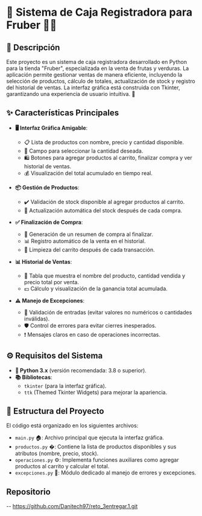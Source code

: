 # 🛒 Sistema de Caja Registradora para Fruber 🍎🥦

## 📝 Descripción
Este proyecto es un sistema de caja registradora desarrollado en Python para la tienda "Fruber", especializada en la venta de frutas y verduras. La aplicación permite gestionar ventas de manera eficiente, incluyendo la selección de productos, cálculo de totales, actualización de stock y registro del historial de ventas. La interfaz gráfica está construida con Tkinter, garantizando una experiencia de usuario intuitiva. 🚀

## ✨ Características Principales
- **🖥️ Interfaz Gráfica Amigable**:
  - 📋 Lista de productos con nombre, precio y cantidad disponible.
  - 🔢 Campo para seleccionar la cantidad deseada.
  - 🛍️ Botones para agregar productos al carrito, finalizar compra y ver historial de ventas.
  - 💰 Visualización del total acumulado en tiempo real.

- **📦 Gestión de Productos**:
  - ✔️ Validación de stock disponible al agregar productos al carrito.
  - 🔄 Actualización automática del stock después de cada compra.

- **✅ Finalización de Compra**:
  - 📄 Generación de un resumen de compra al finalizar.
  - 📊 Registro automático de la venta en el historial.
  - 🧹 Limpieza del carrito después de cada transacción.

- **📊 Historial de Ventas**:
  - 📜 Tabla que muestra el nombre del producto, cantidad vendida y precio total por venta.
  - 💵 Cálculo y visualización de la ganancia total acumulada.

- **⚠️ Manejo de Excepciones**:
  - 🚫 Validación de entradas (evitar valores no numéricos o cantidades inválidas).
  - 🛡️ Control de errores para evitar cierres inesperados.
  - ❗ Mensajes claros en caso de operaciones incorrectas.

## ⚙️ Requisitos del Sistema
- **🐍 Python 3.x** (versión recomendada: 3.8 o superior).
- **📚 Bibliotecas**:
  - `tkinter` (para la interfaz gráfica).
  - `ttk` (Themed Tkinter Widgets) para mejorar la apariencia.

## 📂 Estructura del Proyecto
El código está organizado en los siguientes archivos:
- `main.py` 🏠: Archivo principal que ejecuta la interfaz gráfica.
- `productos.py` �: Contiene la lista de productos disponibles y sus atributos (nombre, precio, stock).
- `operaciones.py` ⚙️: Implementa funciones auxiliares como agregar productos al carrito y calcular el total.
- `excepciones.py` 🚨: Módulo dedicado al manejo de errores y excepciones.


## Repositorio 

-- 
https://github.com/Danitech97/reto_3entregar.1.git 